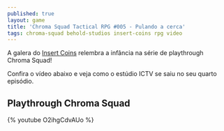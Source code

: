 ```yaml
---
published: true
layout: game
title: 'Chroma Squad Tactical RPG #005 - Pulando a cerca'
tags: chroma-squad behold-studios insert-coins rpg video
---
```



A galera do <a href="https://www.youtube.com/channel/UC0cCb4TkyLLo3NYbNpealRA" target="_blank">Insert Coins</a>
 relembra a infância na série de playthrough Chroma Squad!

Confira o vídeo abaixo e veja como o estúdio ICTV se saiu no seu quarto episódio.

## Playthrough Chroma Squad
{% youtube O2ihgCdvAUo %}

